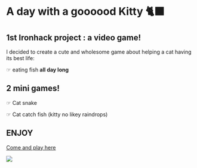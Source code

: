 # A day with a goooood Kitty 🐈‍⬛

## 1st Ironhack project : a video game!

I decided to create a cute and wholesome game about helping a cat having its best life: 

☞ eating fish **all day long**



## 2 mini games!

☞ Cat snake

☞ Cat catch fish (kitty no likey raindrops)

## ENJOY

[Come and play here](https://pamela-khoo.github.io/test/index.html?)

![](https://media4.giphy.com/media/4XnL30fhVarrG/giphy.gif?cid=ecf05e47xlvmln4k34f9l0d8iu5lkw8ftdvd6cy0yrs0w5wb&rid=giphy.gif)

